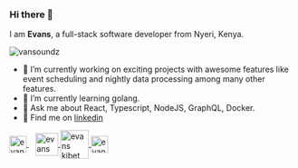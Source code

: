 ### Hi there 👋
I am **Evans**, a full-stack software developer from Nyeri, Kenya.

![vansoundz](https://komarev.com/ghpvc/?username=vansoundz)

- 🔭 I’m currently working on exciting projects with awesome features like event scheduling and nightly data processing among many other features.
- 🌱 I’m currently learning golang.
- 💬 Ask me about React, Typescript, NodeJS, GraphQL, Docker.
- 🫱 Find me on [linkedin](https://www.linkedin.com/in/evans-kibet)

<a href="https://www.linkedin.com/in/evans-kibet/" style="margin-right: 12px" target="blank"> 
  <img align="center" src="https://upload.wikimedia.org/wikipedia/commons/thumb/c/ca/LinkedIn_logo_initials.png/768px-LinkedIn_logo_initials.png" alt="evans kibet" width="30" />
</a>

<a href="https://www.hackerrank.com/vansoundz" target="blank"> 
  <img align="center" src="https://upload.wikimedia.org/wikipedia/commons/6/65/HackerRank_logo.png" alt="evans kibet" height="40" width="40" />
</a>

<a href="https://twitter.com/van_gobot" target="blank"> 
  <img align="center" src="https://www.hamiltoncountyhealth.org/wp-content/uploads/Twitter-Logo.png" alt="evans kibet" width="50" />
</a>


<a href="https://instagram.com/vansoundz" target="blank"> 
  <img align="center" src="https://upload.wikimedia.org/wikipedia/commons/thumb/e/e7/Instagram_logo_2016.svg/768px-Instagram_logo_2016.svg.png" alt="evans kibet" width="30" />
</a>

